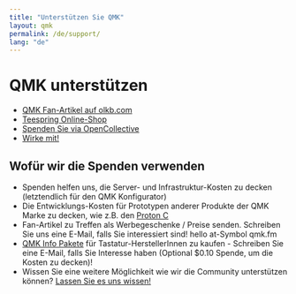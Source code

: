 ```yaml
---
title: "Unterstützen Sie QMK"
layout: qmk
permalink: /de/support/
lang: "de"
---
```


# QMK unterstützen

* [QMK Fan-Artikel auf olkb.com](https://olkb.com/parts)
* [Teespring Online-Shop](https://teespring.com/de/stores/qmk)
* [Spenden Sie via OpenCollective](https://opencollective.com/qmk-firmware)
* [Wirke mit!](https://github.com/qmk/qmk_firmware/issues)

## Wofür wir die Spenden verwenden

* Spenden helfen uns, die Server- und Infrastruktur-Kosten zu decken (letztendlich für den QMK Konfigurator)
* Die Entwicklungs-Kosten für Prototypen anderer Produkte der QMK Marke zu decken, wie z.B. den [Proton C](https://qmk.fm/proton-c)
* Fan-Artikel zu Treffen als Werbegeschenke / Preise senden. Schreiben Sie uns eine E-Mail, falls Sie interessiert sind! hello at-Symbol qmk.fm
* [QMK Info Pakete](https://i.imgur.com/EoXgApN.png) für Tastatur-HerstellerInnen zu kaufen - Schreiben Sie eine E-Mail, falls Sie Interesse haben (Optional $0.10 Spende, um die Kosten zu decken)!
* Wissen Sie eine weitere Möglichkeit wie wir die Community unterstützen können? [Lassen Sie es uns wissen!](https://github.com/qmk/qmk.fm/issues)
